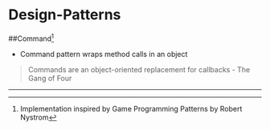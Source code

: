 # Design-Patterns
##Command[^1]

- Command pattern wraps method calls in an object

> Commands are an object-oriented replacement for callbacks - The Gang of Four

_____
[^1]: Implementation inspired by Game Programming Patterns by Robert Nystrom


